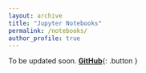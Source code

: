 ```yaml
---
layout: archive
title: "Jupyter Notebooks"
permalink: /notebooks/
author_profile: true
---
```


To be updated soon. [**GitHub**](https://github.com){: .button }

<style>
.button {
  background-color: #FFFFFF;
  border: 2px solid #000000;
  color: black;
  padding: 1px 24px;
  text-align: center;
  text-decoration: none;
  display: inline-block;
  font-size: 16px;
  margin: 4px 2px;
  cursor: pointer;
  border-radius: 3px;
  transition: background-color 0.3s;
}

.button:hover {
  background-color: #1AA7EC;
  text-decoration: none; /* Remove underline on hover */
}
</style>
